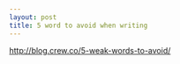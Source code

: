 ```yaml
---
layout: post
title: 5 word to avoid when writing
---
```



http://blog.crew.co/5-weak-words-to-avoid/
